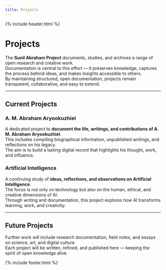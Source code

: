 ```yaml
---
title: Projects
---
```


{% include header.html %}

# Projects

The **Sunil Abraham Project** documents, studies, and archives a range of open research and creative work.  
Documentation is central to this effort — it preserves knowledge, captures the process behind ideas, and makes insights accessible to others.  
By maintaining structured, open documentation, projects remain transparent, collaborative, and easy to extend.

---

## Current Projects

### A. M. Abraham Aryookuzhiel
A dedicated project to **document the life, writings, and contributions of A. M. Abraham Aryookuzhiel**.  
This includes compiling biographical information, unpublished writings, and reflections on his legacy.  
The aim is to build a lasting digital record that highlights his thought, work, and influence.

### Artificial Intelligence
A continuing study of **ideas, reflections, and observations on Artificial Intelligence**.  
The focus is not only on technology but also on the human, ethical, and creative dimensions of AI.  
Through writing and documentation, this project explores how AI transforms learning, work, and creativity.

---

## Future Projects

Further work will include research documentation, field notes, and essays on science, art, and digital culture.  
Each project will be written, refined, and published here — keeping the spirit of open knowledge alive.


{% include footer.html %}
